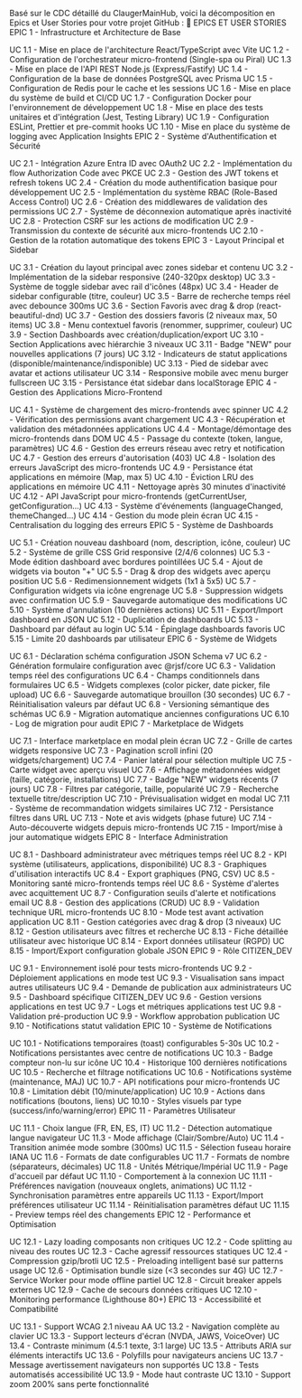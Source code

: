 
Basé sur le CDC détaillé du ClaugerMainHub, voici la décomposition en Epics et User Stories pour votre projet GitHub :
🎯 EPICS ET USER STORIES
EPIC 1 - Infrastructure et Architecture de Base

UC 1.1 - Mise en place de l'architecture React/TypeScript avec Vite 
UC 1.2 - Configuration de l'orchestrateur micro-frontend (Single-spa ou Piral) 
UC 1.3 - Mise en place de l'API REST Node.js (Express/Fastify) 
UC 1.4 - Configuration de la base de données PostgreSQL avec Prisma 
UC 1.5 - Configuration de Redis pour le cache et les sessions 
UC 1.6 - Mise en place du système de build et CI/CD 
UC 1.7 - Configuration Docker pour l'environnement de développement 
UC 1.8 - Mise en place des tests unitaires et d'intégration (Jest, Testing Library) 
UC 1.9 - Configuration ESLint, Prettier et pre-commit hooks 
UC 1.10 - Mise en place du système de logging avec Application Insights 
EPIC 2 - Système d'Authentification et Sécurité

UC 2.1 - Intégration Azure Entra ID avec OAuth2 
UC 2.2 - Implémentation du flow Authorization Code avec PKCE 
UC 2.3 - Gestion des JWT tokens et refresh tokens 
UC 2.4 - Création du mode authentification basique pour développement 
UC 2.5 - Implémentation du système RBAC (Role-Based Access Control) 
UC 2.6 - Création des middlewares de validation des permissions 
UC 2.7 - Système de déconnexion automatique après inactivité 
UC 2.8 - Protection CSRF sur les actions de modification 
UC 2.9 - Transmission du contexte de sécurité aux micro-frontends 
UC 2.10 - Gestion de la rotation automatique des tokens 
EPIC 3 - Layout Principal et Sidebar

UC 3.1 - Création du layout principal avec zones sidebar et contenu 
UC 3.2 - Implémentation de la sidebar responsive (240-320px desktop) 
UC 3.3 - Système de toggle sidebar avec rail d'icônes (48px) 
UC 3.4 - Header de sidebar configurable (titre, couleur) 
UC 3.5 - Barre de recherche temps réel avec debounce 300ms 
UC 3.6 - Section Favoris avec drag & drop (react-beautiful-dnd) 
UC 3.7 - Gestion des dossiers favoris (2 niveaux max, 50 items) 
UC 3.8 - Menu contextuel favoris (renommer, supprimer, couleur) 
UC 3.9 - Section Dashboards avec création/duplication/export 
UC 3.10 - Section Applications avec hiérarchie 3 niveaux 
UC 3.11 - Badge "NEW" pour nouvelles applications (7 jours) 
UC 3.12 - Indicateurs de statut applications (disponible/maintenance/indisponible) 
UC 3.13 - Pied de sidebar avec avatar et actions utilisateur 
UC 3.14 - Responsive mobile avec menu burger fullscreen 
UC 3.15 - Persistance état sidebar dans localStorage 
EPIC 4 - Gestion des Applications Micro-Frontend

UC 4.1 - Système de chargement des micro-frontends avec spinner 
UC 4.2 - Vérification des permissions avant chargement 
UC 4.3 - Récupération et validation des métadonnées applications 
UC 4.4 - Montage/démontage des micro-frontends dans DOM 
UC 4.5 - Passage du contexte (token, langue, paramètres) 
UC 4.6 - Gestion des erreurs réseau avec retry et notification 
UC 4.7 - Gestion des erreurs d'autorisation (403) 
UC 4.8 - Isolation des erreurs JavaScript des micro-frontends 
UC 4.9 - Persistance état applications en mémoire (Map, max 5) 
UC 4.10 - Éviction LRU des applications en mémoire 
UC 4.11 - Nettoyage après 30 minutes d'inactivité 
UC 4.12 - API JavaScript pour micro-frontends (getCurrentUser, getConfiguration...) 
UC 4.13 - Système d'événements (languageChanged, themeChanged...) 
UC 4.14 - Gestion du mode plein écran 
UC 4.15 - Centralisation du logging des erreurs 
EPIC 5 - Système de Dashboards

UC 5.1 - Création nouveau dashboard (nom, description, icône, couleur) 
UC 5.2 - Système de grille CSS Grid responsive (2/4/6 colonnes) 
UC 5.3 - Mode édition dashboard avec bordures pointillées 
UC 5.4 - Ajout de widgets via bouton "+" 
UC 5.5 - Drag & drop des widgets avec aperçu position 
UC 5.6 - Redimensionnement widgets (1x1 à 5x5) 
UC 5.7 - Configuration widgets via icône engrenage 
UC 5.8 - Suppression widgets avec confirmation 
UC 5.9 - Sauvegarde automatique des modifications 
UC 5.10 - Système d'annulation (10 dernières actions) 
UC 5.11 - Export/Import dashboard en JSON 
UC 5.12 - Duplication de dashboards 
UC 5.13 - Dashboard par défaut au login 
UC 5.14 - Épinglage dashboards favoris 
UC 5.15 - Limite 20 dashboards par utilisateur 
EPIC 6 - Système de Widgets

UC 6.1 - Déclaration schéma configuration JSON Schema v7 
UC 6.2 - Génération formulaire configuration avec @rjsf/core 
UC 6.3 - Validation temps réel des configurations 
UC 6.4 - Champs conditionnels dans formulaires 
UC 6.5 - Widgets complexes (color picker, date picker, file upload) 
UC 6.6 - Sauvegarde automatique brouillon (30 secondes) 
UC 6.7 - Réinitialisation valeurs par défaut 
UC 6.8 - Versioning sémantique des schémas 
UC 6.9 - Migration automatique anciennes configurations 
UC 6.10 - Log de migration pour audit 
EPIC 7 - Marketplace de Widgets

UC 7.1 - Interface marketplace en modal plein écran 
UC 7.2 - Grille de cartes widgets responsive 
UC 7.3 - Pagination scroll infini (20 widgets/chargement) 
UC 7.4 - Panier latéral pour sélection multiple 
UC 7.5 - Carte widget avec aperçu visuel 
UC 7.6 - Affichage métadonnées widget (taille, catégorie, installations) 
UC 7.7 - Badge "NEW" widgets récents (7 jours) 
UC 7.8 - Filtres par catégorie, taille, popularité 
UC 7.9 - Recherche textuelle titre/description 
UC 7.10 - Prévisualisation widget en modal 
UC 7.11 - Système de recommandation widgets similaires 
UC 7.12 - Persistance filtres dans URL 
UC 7.13 - Note et avis widgets (phase future) 
UC 7.14 - Auto-découverte widgets depuis micro-frontends 
UC 7.15 - Import/mise à jour automatique widgets 
EPIC 8 - Interface Administration

UC 8.1 - Dashboard administrateur avec métriques temps réel 
UC 8.2 - KPI système (utilisateurs, applications, disponibilité) 
UC 8.3 - Graphiques d'utilisation interactifs 
UC 8.4 - Export graphiques (PNG, CSV) 
UC 8.5 - Monitoring santé micro-frontends temps réel 
UC 8.6 - Système d'alertes avec acquittement 
UC 8.7 - Configuration seuils d'alerte et notifications email 
UC 8.8 - Gestion des applications (CRUD) 
UC 8.9 - Validation technique URL micro-frontends 
UC 8.10 - Mode test avant activation application 
UC 8.11 - Gestion catégories avec drag & drop (3 niveaux) 
UC 8.12 - Gestion utilisateurs avec filtres et recherche 
UC 8.13 - Fiche détaillée utilisateur avec historique 
UC 8.14 - Export données utilisateur (RGPD) 
UC 8.15 - Import/Export configuration globale JSON 
EPIC 9 - Rôle CITIZEN_DEV

UC 9.1 - Environnement isolé pour tests micro-frontends 
UC 9.2 - Déploiement applications en mode test 
UC 9.3 - Visualisation sans impact autres utilisateurs 
UC 9.4 - Demande de publication aux administrateurs 
UC 9.5 - Dashboard spécifique CITIZEN_DEV 
UC 9.6 - Gestion versions applications en test 
UC 9.7 - Logs et métriques applications test 
UC 9.8 - Validation pré-production 
UC 9.9 - Workflow approbation publication 
UC 9.10 - Notifications statut validation 
EPIC 10 - Système de Notifications

UC 10.1 - Notifications temporaires (toast) configurables 5-30s 
UC 10.2 - Notifications persistantes avec centre de notifications 
UC 10.3 - Badge compteur non-lu sur icône 
UC 10.4 - Historique 100 dernières notifications 
UC 10.5 - Recherche et filtrage notifications 
UC 10.6 - Notifications système (maintenance, MAJ) 
UC 10.7 - API notifications pour micro-frontends 
UC 10.8 - Limitation débit (10/minute/application) 
UC 10.9 - Actions dans notifications (boutons, liens) 
UC 10.10 - Styles visuels par type (success/info/warning/error) 
EPIC 11 - Paramètres Utilisateur

UC 11.1 - Choix langue (FR, EN, ES, IT) 
UC 11.2 - Détection automatique langue navigateur 
UC 11.3 - Mode affichage (Clair/Sombre/Auto) 
UC 11.4 - Transition animée mode sombre (300ms) 
UC 11.5 - Sélection fuseau horaire IANA 
UC 11.6 - Formats de date configurables 
UC 11.7 - Formats de nombre (séparateurs, décimales) 
UC 11.8 - Unités Métrique/Impérial 
UC 11.9 - Page d'accueil par défaut 
UC 11.10 - Comportement à la connexion 
UC 11.11 - Préférences navigation (nouveaux onglets, animations) 
UC 11.12 - Synchronisation paramètres entre appareils 
UC 11.13 - Export/Import préférences utilisateur 
UC 11.14 - Réinitialisation paramètres défaut 
UC 11.15 - Preview temps réel des changements 
EPIC 12 - Performance et Optimisation

UC 12.1 - Lazy loading composants non critiques 
UC 12.2 - Code splitting au niveau des routes 
UC 12.3 - Cache agressif ressources statiques 
UC 12.4 - Compression gzip/brotli 
UC 12.5 - Preloading intelligent basé sur patterns usage 
UC 12.6 - Optimisation bundle size (<3 secondes sur 4G) 
UC 12.7 - Service Worker pour mode offline partiel 
UC 12.8 - Circuit breaker appels externes 
UC 12.9 - Cache de secours données critiques 
UC 12.10 - Monitoring performance (Lighthouse 80+) 
EPIC 13 - Accessibilité et Compatibilité

UC 13.1 - Support WCAG 2.1 niveau AA 
UC 13.2 - Navigation complète au clavier 
UC 13.3 - Support lecteurs d'écran (NVDA, JAWS, VoiceOver) 
UC 13.4 - Contraste minimum (4.5:1 texte, 3:1 large) 
UC 13.5 - Attributs ARIA sur éléments interactifs 
UC 13.6 - Polyfills pour navigateurs anciens 
UC 13.7 - Message avertissement navigateurs non supportés 
UC 13.8 - Tests automatisés accessibilité 
UC 13.9 - Mode haut contraste 
UC 13.10 - Support zoom 200% sans perte fonctionnalité 

